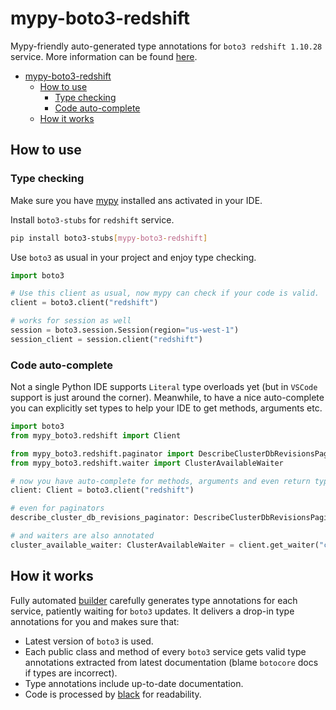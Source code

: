 # mypy-boto3-redshift

Mypy-friendly auto-generated type annotations for `boto3 redshift 1.10.28` service.
More information can be found [here](https://github.com/vemel/mypy_boto3).

- [mypy-boto3-redshift](#mypy-boto3-redshift)
  - [How to use](#how-to-use)
    - [Type checking](#type-checking)
    - [Code auto-complete](#code-auto-complete)
  - [How it works](#how-it-works)

## How to use

### Type checking

Make sure you have [mypy](https://github.com/python/mypy) installed ans activated in your IDE.

Install `boto3-stubs` for `redshift` service.

```bash
pip install boto3-stubs[mypy-boto3-redshift]
```

Use `boto3` as usual in your project and enjoy type checking.

```python
import boto3

# Use this client as usual, now mypy can check if your code is valid.
client = boto3.client("redshift")

# works for session as well
session = boto3.session.Session(region="us-west-1")
session_client = session.client("redshift")

```

### Code auto-complete

Not a single Python IDE supports `Literal` type overloads yet (but in `VSCode` support is just around the corner).
Meanwhile, to have a nice auto-complete you can explicitly set types to help your IDE to get methods, arguments etc.

```python
import boto3
from mypy_boto3.redshift import Client

from mypy_boto3.redshift.paginator import DescribeClusterDbRevisionsPaginator
from mypy_boto3.redshift.waiter import ClusterAvailableWaiter

# now you have auto-complete for methods, arguments and even return types
client: Client = boto3.client("redshift")

# even for paginators
describe_cluster_db_revisions_paginator: DescribeClusterDbRevisionsPaginator = client.get_paginator("describe_cluster_db_revisions")

# and waiters are also annotated
cluster_available_waiter: ClusterAvailableWaiter = client.get_waiter("cluster_available")
```

## How it works

Fully automated [builder](https://github.com/vemel/mypy_boto3) carefully generates
type annotations for each service, patiently waiting for `boto3` updates. It delivers
a drop-in type annotations for you and makes sure that:

- Latest version of `boto3` is used.
- Each public class and method of every `boto3` service gets valid type annotations
  extracted from latest documentation (blame `botocore` docs if types are incorrect).
- Type annotations include up-to-date documentation.
- Code is processed by [black](https://github.com/psf/black) for readability.